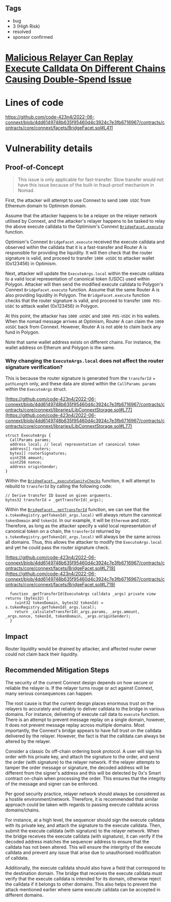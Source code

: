 ## Tags

- bug
- 3 (High Risk)
- resolved
- sponsor confirmed

# [Malicious Relayer Can Replay Execute Calldata On Different Chains Causing Double-Spend Issue](https://github.com/code-423n4/2022-06-connext-findings/issues/144) 

# Lines of code

https://github.com/code-423n4/2022-06-connext/blob/4dd6149748b635f95460d4c3924c7e3fb6716967/contracts/contracts/core/connext/facets/BridgeFacet.sol#L411


# Vulnerability details

## Proof-of-Concept

> This issue is only applicable for fast-transfer. Slow transfer would not have this issue because of the built-in fraud-proof mechanism in Nomad.

First, the attacker will attempt to use Connext to send `1000 USDC` from Ethereum domain to Optimism domain.

Assume that the attacker happens to be a relayer on the relayer network utilised by Connext, and the attacker's relayer happens to be tasked to relay the above execute calldata to the Optimism's Connext [`BridgeFacet.execute`](https://github.com/code-423n4/2022-06-connext/blob/4dd6149748b635f95460d4c3924c7e3fb6716967/contracts/contracts/core/connext/facets/BridgeFacet.sol#L411) function.

Optimism's Connext `BridgeFacet.execute` received the execute calldata and observed within the calldata that it is a fast-transfer and Router A is responsible for providing the liquidity. It will then check that the router signature is valid, and proceed to transfer `1000 oUSDC` to attacker wallet (0x123456) in Optimism.

Next, attacker will update the `ExecuteArgs.local` within the execute calldata to a valid local representation of canonical token (USDC) used within Polygon. Attacker will then send the modified execute calldata to Polygon's Connext `BridgeFacet.execute` function. Assume that the same Router A is also providing liquidity in Polygon. The `BridgeFacet.execute` function checks that the router signature is valid, and proceed to transfer `1000 POS-USDC` to atttack wallet (0x123456) in Polygon. 

At this point, the attacker has `1000 oUSDC` and `1000 POS-USDC` in his wallets. When the nomad message arrives at Optimism, Router A can claim the `1000 oUSDC` back from Connext. However, Router A is not able to claim back any fund in Polygon.

Note that same wallet address exists on different chains. For instance, the wallet address on Etherum and Polygon is the same.

### Why changing the `ExecuteArgs.local` does not affect the router signature verification?

This is because the router signature is generated from the `transferId` + `pathLength` only, and these data are stored within the `CallParams params` within the `ExecuteArgs` struct.

[https://github.com/code-423n4/2022-06-connext/blob/4dd6149748b635f95460d4c3924c7e3fb6716967/contracts/contracts/core/connext/libraries/LibConnextStorage.sol#L77](https://github.com/code-423n4/2022-06-connext/blob/4dd6149748b635f95460d4c3924c7e3fb6716967/contracts/contracts/core/connext/libraries/LibConnextStorage.sol#L77)

```solidity
struct ExecuteArgs {
  CallParams params;
  address local; // local representation of canonical token
  address[] routers;
  bytes[] routerSignatures;
  uint256 amount;
  uint256 nonce;
  address originSender;
}
```

Within the [`BridgeFacet._executeSanityChecks`](https://github.com/code-423n4/2022-06-connext/blob/4dd6149748b635f95460d4c3924c7e3fb6716967/contracts/contracts/core/connext/facets/BridgeFacet.sol#L411) function, it will attempt to rebuild to `transferId` by calling the following code:

```solidity
// Derive transfer ID based on given arguments.
bytes32 transferId = _getTransferId(_args);
```

Within the [`BridgeFacet._getTransferId`](https://github.com/code-423n4/2022-06-connext/blob/4dd6149748b635f95460d4c3924c7e3fb6716967/contracts/contracts/core/connext/facets/BridgeFacet.sol#L719) function, we can see that the `s.tokenRegistry.getTokenId(_args.local)` will always return the canonical `tokenDomain` and `tokenId`. In our example, it will be `Ethereum` and  `USDC`. Therefore, as long as the attacker specify a valid local representation of canonical token on a chain, the `transferId` returned by `s.tokenRegistry.getTokenId(_args.local)` will always be the same across all domains. Thus, this allows the attacker to modify the `ExecuteArgs.local` and yet he could pass the router signature check.

[https://github.com/code-423n4/2022-06-connext/blob/4dd6149748b635f95460d4c3924c7e3fb6716967/contracts/contracts/core/connext/facets/BridgeFacet.sol#L719](https://github.com/code-423n4/2022-06-connext/blob/4dd6149748b635f95460d4c3924c7e3fb6716967/contracts/contracts/core/connext/facets/BridgeFacet.sol#L719)

```solidity
  function _getTransferId(ExecuteArgs calldata _args) private view returns (bytes32) {
    (uint32 tokenDomain, bytes32 tokenId) = s.tokenRegistry.getTokenId(_args.local);
    return _calculateTransferId(_args.params, _args.amount, _args.nonce, tokenId, tokenDomain, _args.originSender);
  }
```

## Impact 

Router liquidity would be drained by attacker, and affected router owner could not claim back their liquidity.

## Recommended Mitigation Steps

The security of the current Connext design depends on how secure or reliable the relayer is. If the relayer turns rouge or act against Connext, many serious consequences can happen.

The root cause is that the current design places enormous trust on the relayers to accurately and reliably to deliver calldata to the bridge in various domains. For instance, delivering of execute call data to `execute` function. There is an attempt to prevent message replay on a single domain, however, it does not prevent message replay across multiple domains. Most importantly, the Connext's bridge appears to have full trust on the calldata delivered by the relayer. However, the fact is that the calldata can always be altered by the relayer.

Consider a classic 0x off-chain ordering book protocol. A user will sign his order with his private key, and attach the signature to the order, and send the order (with signature) to the relayer network. If the relayer attempts to tamper the order message or signature, the decoded address will be different from the signer's address and this will be detected by 0x's Smart contract on-chain when processing the order. This ensures that the integrity of the message and signer can be enforced.

Per good security practice, relayer network should always be considered as a hostile environment/network. Therefore, it is recommended that similar approach could be taken with regards to passing execute calldata across domains/chains.

For instance, at a high level, the sequencer should sign the execute calldata with its private key, and attach the signature to the execute calldata. Then, submit the execute calldata (with signature) to the relayer network. When the bridge receives the execute calldata (with signature), it can verify if the decoded address matches the sequencer address to ensure that the calldata has not been altered. This will ensure the intergrity of the execute calldata and prevent any issue that arise due to unauthorised modification of calldata.

Additionally, the execute calldata should also have a field that correspond to the destination domain. The bridge that receives the execute calldata must verify that the execute calldata is intended for its domain, otherwise reject the calldata if it belongs to other domains. This also helps to prevent the attack mentioned earlier where same execute calldata can be accepted in different domains.

